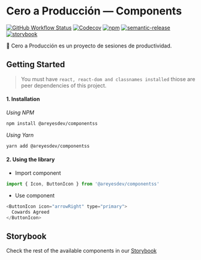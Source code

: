 # Cero a Producción — Components

[![GitHub Workflow Status](https://img.shields.io/github/workflow/status/areyesdev/components-app-productivity/Release)](https://github.com/areyesdev/components-app-productivity/workflows/release.yml) [![Codecov](https://img.shields.io/codecov/c/github/areyesdev/components-app-productivity)](https://app.codecov.io/gh/areyesdev/components-app-productivity) [![npm](https://img.shields.io/npm/v/@areyesdev/components)](https://www.npmjs.com/package/@areyesdev/components) [![semantic-release](https://img.shields.io/badge/%20%20%F0%9F%93%A6%F0%9F%9A%80-semantic--release-e10079.svg)](https://github.com/semantic-release/semantic-release)
[![storybook](https://raw.githubusercontent.com/storybooks/brand/master/badge/badge-storybook.svg)](https://github.com/storybooks/storybook)

🚀 Cero a Producción es un proyecto de sesiones de productividad.

## Getting Started

> You must have `react, react-dom and classnames installed` thiose are peer dependencies of this project.

#### 1. Installation

_Using NPM_

```bash
npm install @areyesdev/componentss
```

_Using Yarn_

```bash
yarn add @areyesdev/componentss
```

#### 2. Using the library

- Import component

```jsx
import { Icon, ButtonIcon } from '@areyesdev/componentss'
```

- Use component

```js
<ButtonIcon icon="arrowRight" type="primary">
  Cowards Agreed
</ButtonIcon>
```

## Storybook

Check the rest of the available components in our [Storybook](https://components-app-productivity.vercel.app)
